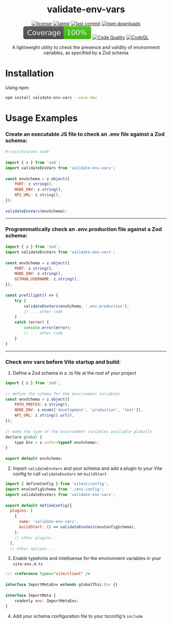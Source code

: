 <h1 align="center">validate-env-vars</h1>

<div align="center">

[![license](https://img.shields.io/badge/license-MIT-blue.svg)](https://github.com/noahtigner/validate-env-vars/blob/HEAD/LICENSE)
[![latest](https://img.shields.io/npm/v/validate-env-vars/latest.svg)](https://www.npmjs.com/package/validate-env-vars)
[![last commit](https://img.shields.io/github/last-commit/noahtigner/validate-env-vars.svg)](https://github.com/noahtigner/validate-env-vars/)
[![npm downloads](https://img.shields.io/npm/dm/validate-env-vars.svg)](https://www.npmjs.com/package/validate-env-vars) \
[![Coverage](./badges/coverage.svg)](./badges/coverage.svg)
[![Code Quality](https://github.com/noahtigner/validate-env-vars/actions/workflows/quality.yml/badge.svg)](https://github.com/noahtigner/validate-env-vars/actions/workflows/quality.yml)
[![CodeQL](https://github.com/noahtigner/validate-env-vars/actions/workflows/codeql.yml/badge.svg)](https://github.com/noahtigner/validate-env-vars/actions/workflows/codeql.yml)

</div>

<p align="center">
    A lightweight utility to check the presence and validity of environment variables, as specified by a Zod schema
</p>

# Installation

Using npm:

```bash
npm install validate-env-vars --save-dev
```

# Usage Examples

### Create an executable JS file to check an .env file against a Zod schema:

```javascript
#!/usr/bin/env node

import { z } from 'zod';
import validateEnvVars from 'validate-env-vars';

const envSchema = z.object({
	PORT: z.string(),
	NODE_ENV: z.string(),
	API_URL: z.string(),
});

validateEnvVars(envSchema);
```

---

### Programmatically check an .env.production file against a Zod schema:

```javascript
import { z } from 'zod';
import validateEnvVars from 'validate-env-vars';

const envSchema = z.object({
    PORT: z.string(),
    NODE_ENV: z.string(),
    GITHUB_USERNAME: z.string(),
});

const prefilight() => {
    try {
        validateEnvVars(envSchema, '.env.production');
        // ... other code
    }
    catch (error) {
        console.error(error);
        // ... other code
    }
}
```

---

### Check env vars before Vite startup and build:

1. Define a Zod schema in a .ts file at the root of your project

```javascript
import { z } from 'zod';

// define the schema for the environment variables
const envSchema = z.object({
    PATH_PREFIX: z.string(),
    NODE_ENV: z.enum(['development', 'production', 'test']),
    API_URL: z.string().url(),
});

// make the type of the environment variables available globally
declare global {
    type Env = z.infer<typeof envSchema>;
}

export default envSchema;
```

2. Import `validateEnvVars` and your schema and add a plugin to your Vite config to call `validateEnvVars` on `buildStart`

```javascript
import { defineConfig } from 'vitest/config';
import envConfigSchema from './env.config';
import validateEnvVars from 'validate-env-vars';

export default defineConfig({
  plugins: [
    {
      name: 'validate-env-vars',
      buildStart: () => validateEnvVars(envConfigSchema),
    },
    // other plugins...
  ],
  // other options...
```

3. Enable typehints and intellisense for the environment variables in your `vite-env.d.ts`

```javascript
/// <reference types="vite/client" />

interface ImportMetaEnv extends globalThis.Env {}

interface ImportMeta {
	readonly env: ImportMetaEnv;
}
```

4. Add your schema configuration file to your tsconfig's `include`
